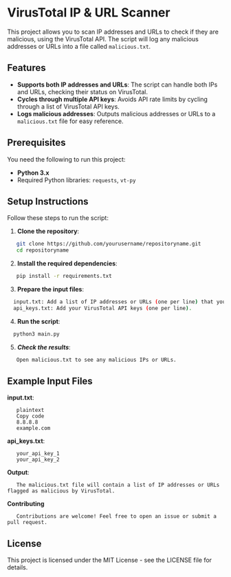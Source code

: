 
# VirusTotal IP & URL Scanner

This project allows you to scan IP addresses and URLs to check if they are malicious, using the VirusTotal API. The script will log any malicious addresses or URLs into a file called `malicious.txt`.

## Features
- **Supports both IP addresses and URLs**: The script can handle both IPs and URLs, checking their status on VirusTotal.
- **Cycles through multiple API keys**: Avoids API rate limits by cycling through a list of VirusTotal API keys.
- **Logs malicious addresses**: Outputs malicious addresses or URLs to a `malicious.txt` file for easy reference.

## Prerequisites

You need the following to run this project:
- **Python 3.x**
- Required Python libraries: `requests`, `vt-py`

## Setup Instructions

Follow these steps to run the script:

1. **Clone the repository**:
```bash
   git clone https://github.com/yourusername/repositoryname.git
   cd repositoryname
```
2. **Install the required dependencies**:
```bash
   pip install -r requirements.txt
```
3. **Prepare the input files**:
```bash
  input.txt: Add a list of IP addresses or URLs (one per line) that you want to scan.
  api_keys.txt: Add your VirusTotal API keys (one per line). 
```

4. **Run the script**:
```bash
  python3 main.py
```
5. ***Check the results***:
```bash
   Open malicious.txt to see any malicious IPs or URLs.
```

## Example Input Files
**input.txt**:
```plaintext
   plaintext
   Copy code
   8.8.8.8
   example.com
```
**api_keys.txt**:
```plaintext
   your_api_key_1
   your_api_key_2
```
**Output**:
```plaintext
   The malicious.txt file will contain a list of IP addresses or URLs flagged as malicious by VirusTotal.
```
**Contributing**
```plaintext
   Contributions are welcome! Feel free to open an issue or submit a pull request.
```
## License
This project is licensed under the MIT License - see the LICENSE file for details.

